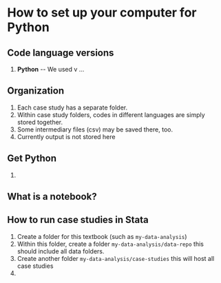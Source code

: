 # How to set up your computer for Python

## Code language versions
1. **Python** -- We used v ...

## Organization
1. Each case study has a separate folder.
2. Within case study folders, codes in different languages are simply stored together. 
3. Some intermediary files (csv) may be saved there, too. 
4. Currently output is not stored here 

## Get Python
1. 

## What is a notebook?

## How to run case studies in Stata

1. Create a folder for this textbook (such as `my-data-analysis`)
2. Within this folder, create a folder `my-data-analysis/data-repo` this should include all data folders. 
3. Create another folder  `my-data-analysis/case-studies` this will host all case studies
4. 